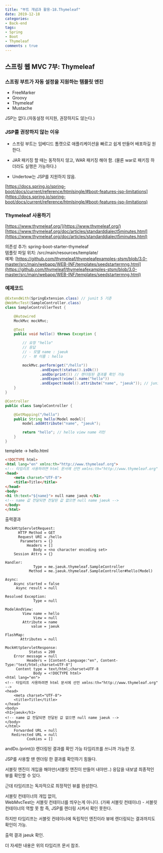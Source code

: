 ```yaml
---
title: "부트 개념과 활용-18.Thymeleaf"
date: 2019-12-18
categories:
- Back-end
tags:
- Spring 
- Boot
- Thymeleaf
comments : true
---
```


## 스프링 웹 MVC 7부: Thymeleaf


### 스프링 부트가 자동 설정을 지원하는 템플릿 엔진
- FreeMarker
- Groovy
- Thymeleaf
- Mustache

JSP는 없다.(자동설정 미지원, 권장하지도 않는다.)

    
### JSP를 권장하지 않는 이유
- 스프링 부트는 임베디드 톰캣으로 애플리케이션을 빠르고 쉽게 만들어 배포하길 원한다.

- JAR 패키징 할 때는 동작하지 않고, WAR 패키징 해야 함. (물론 war로 패키징 하더라도 실행은 가능하다.)

- Undertow는 JSP를 지원하지 않음.

[https://docs.spring.io/spring-boot/docs/current/reference/htmlsingle/#boot-features-jsp-limitations](https://docs.spring.io/spring-boot/docs/current/reference/htmlsingle/#boot-features-jsp-limitations)      

### Thymeleaf 사용하기
[https://www.thymeleaf.org/](https://www.thymeleaf.org/)            
[https://www.thymeleaf.org/doc/articles/standarddialect5minutes.html](https://www.thymeleaf.org/doc/articles/standarddialect5minutes.html)          


의존성 추가: spring-boot-starter-thymeleaf            
템플릿 파일 위치: /src/main/resources/template/                
예제: [https://github.com/thymeleaf/thymeleafexamples-stsm/blob/3.0-master/src/main/webapp/WEB-INF/templates/seedstartermng.html](https://github.com/thymeleaf/thymeleafexamples-stsm/blob/3.0-master/src/main/webapp/WEB-INF/templates/seedstartermng.html)


### 예제코드 
~~~java
@ExtendWith(SpringExtension.class) // junit 5 기준
@WebMvcTest(SampleController.class)
class SampleControllerTest {

    @Autowired
    MockMvc mockMvc;

    @Test
    public void hello() throws Exception {

        // 요청 "hello"
        // 응답
        // - 모델 name : jaeuk
        // - 뷰 이름 : hello

        mockMvc.perform(get("/hello"))
                .andExpect(status().isOk())
                .andDo(print()) // 렌더링된 결과를 확인 가능
                .andExpect(view().name("hello"))
                .andExpect(model().attribute("name", "jaeuk")); // junit 5 기준
    }
}
~~~

~~~java
@Controller
public class SampleController {

    @GetMapping("/hello")
    public String hello(Model model){
        model.addAttribute("name", "jaeuk");

        return "hello"; // hello view name 리턴
    }
}

~~~


templete -> hello.html
~~~html
<!DOCTYPE html>
<html lang="en" xmlns:th="http://www.thymeleaf.org">
<!-- 타임리프 사용하려면 html 문서에 선언 xmlns:th="http://www.thymeleaf.org" -->
<head>
    <meta charset="UTF-8">
    <title>Title</title>
</head>
<body>
<h1 th:text="${name}"> null name jaeuk </h1>
<!-- name 값 전달되면 전달된 값 없으면 null name jaeuk -->
</body>
</html>
~~~

출력결과
~~~
MockHttpServletRequest:
      HTTP Method = GET
      Request URI = /hello
       Parameters = {}
          Headers = []
             Body = <no character encoding set>
    Session Attrs = {}

Handler:
             Type = me.jaeuk.thymeleaf.SampleController
           Method = me.jaeuk.thymeleaf.SampleController#hello(Model)

Async:
    Async started = false
     Async result = null

Resolved Exception:
             Type = null

ModelAndView:
        View name = hello
             View = null
        Attribute = name
            value = jaeuk

FlashMap:
       Attributes = null

MockHttpServletResponse:
           Status = 200
    Error message = null
          Headers = [Content-Language:"en", Content-Type:"text/html;charset=UTF-8"]
     Content type = text/html;charset=UTF-8
             Body = <!DOCTYPE html>
<html lang="en">
<!-- 타임리프 사용하려면 html 문서에 선언 xmlns:th="http://www.thymeleaf.org" -->
<head>
    <meta charset="UTF-8">
    <title>Title</title>
</head>
<body>
<h1>jaeuk</h1>
<!-- name 값 전달되면 전달된 값 없으면 null name jaeuk -->
</body>
</html>
    Forwarded URL = null
   Redirected URL = null
          Cookies = []

~~~

andDo.(print())
렌더링된 결과를 확인 가능 타임리프를 쓰니까 가능한 것.    

JSP를 사용할 땐 렌더링 한 결과를 확인하기 힘들다.      

서블릿 엔진이 개입을 해야만(서블릿 엔진이 만들어 내야만..) 응답을 내보낼 최종적인 뷰를 확인할 수 있다.        

근데 타임리프는 독자적으로 최정적인 뷰를 완성한다.           

서블릿 컨테이너의 개입 없이,         
WebMvcTest는 서블릿 컨테이너를 띄우는게 아니다. (가짜 서블릿 컨테이너) - 서블릿 컨테이너의 역할 못 함
즉, JSP를 렌더링 시켜서 확인 못한다. 

하지만 타임리프는 서블릿 컨테이너에 독립적인 엔진이라 뷰에 렌더링되는 결과까지도 확인이 가능.         

출력 결과 jaeuk 확인.            

더 자세한 내용은 위의 타임리프 문서 참조. 


